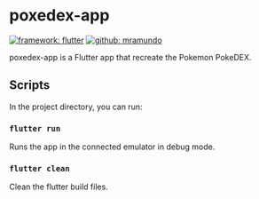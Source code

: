 # poxedex-app

[![framework: flutter](https://img.shields.io/badge/%E2%80%8B-Flutter-blue?&logo=flutter)](https://flutter.dev/)
[![github: mramundo](https://img.shields.io/github/followers/mramundo?label=Follow&style=social)](https://github.com/mramundo)

poxedex-app is a Flutter app that recreate the Pokemon PokeDEX.

## Scripts

In the project directory, you can run:

### `flutter run`

Runs the app in the connected emulator in debug mode.

### `flutter clean`

Clean the flutter build files.
